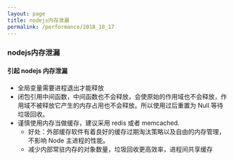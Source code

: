```yaml
---
layout: page
title: nodejs内存泄漏
permalink: /performance/2018_10_17
---
```


### nodejs内存泄漏

#### 引起 nodejs 内存泄漏

- 全局变量需要进程退出才能释放
- 闭包引用中间函数，中间函数也不会释放，会使原始的作用域也不会释放，作用域不被释放它产生的内存占用也不会释放。所以使用过后重置为 Null 等待垃圾回收。
- 谨慎使用内存当做缓存，建议采用 redis 或者 memcached.
  - 好处：外部缓存软件有着良好的缓存过期淘汰策略以及自由的内存管理，不影响 Node 主进程的性能。
  - 减少内部常驻内存的对象数量，垃圾回收更高效率，进程间共享缓存
